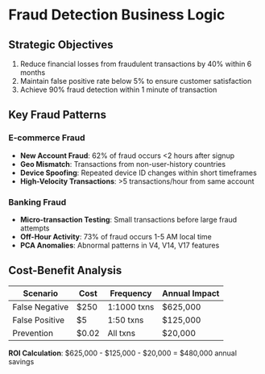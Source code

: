 # Fraud Detection Business Logic

## Strategic Objectives
1. Reduce financial losses from fraudulent transactions by 40% within 6 months
2. Maintain false positive rate below 5% to ensure customer satisfaction
3. Achieve 90% fraud detection within 1 minute of transaction

## Key Fraud Patterns

### E-commerce Fraud
- **New Account Fraud**: 62% of fraud occurs <2 hours after signup
- **Geo Mismatch**: Transactions from non-user-history countries
- **Device Spoofing**: Repeated device ID changes within short timeframes
- **High-Velocity Transactions**: >5 transactions/hour from same account

### Banking Fraud
- **Micro-transaction Testing**: Small transactions before large fraud attempts
- **Off-Hour Activity**: 73% of fraud occurs 1-5 AM local time
- **PCA Anomalies**: Abnormal patterns in V4, V14, V17 features

## Cost-Benefit Analysis
| Scenario | Cost | Frequency | Annual Impact |
|----------|------|-----------|--------------|
| False Negative | $250 | 1:1000 txns | $625,000 |
| False Positive | $5 | 1:50 txns | $125,000 |
| Prevention | $0.02 | All txns | $20,000 |

**ROI Calculation**:  $625,000 - $125,000 - $20,000 = $480,000 annual savings